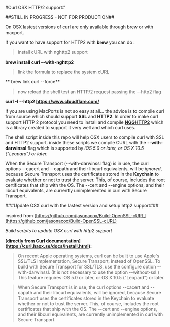 #Curl OSX HTTP/2 support#

##STILL IN PROGRESS - NOT FOR PRODUCTION## 

On OSX lastest versions of curl are only available through brew or 
with macport. 

If you want to have support for HTTP2 with **brew** you can do :

>install cURL with nghttp2 support

**brew install curl --with-nghttp2**

>link the formula to replace the system cURL

** brew link curl --force**

>now reload the shell
>test an HTTP/2 request passing the --http2 flag

**curl -I --http2 https://www.cloudflare.com/**

If you are using MacPorts is not so easy at all... the advice is to compile curl from source which should support **SSL** and **HTTP2**. In order to make curl support HTTP 2 protocol you need to install and compile **[NGGHTTP2](https://nghttp2.org/)** which is a library created to support it very well and which curl uses.

The shell script inside this repo will help OSX users to compile curl with SSL and HTTP2 support. inside these scripts we compile CURL with the **--with-darwinssl** flag which is supported by *iOS 5.0 or later, or OS X 10.5 ("Leopard") or later.*

When the Secure Transport (--with-darwinssl flag) is in use, the curl options --cacert and --capath and
   their libcurl equivalents, will be *ignored*, because Secure Transport uses
   the certificates stored in the **Keychain** to evaluate whether or not to trust
   the server. This, of course, includes the root certificates that ship with
   the OS. The --cert and --engine options, and their libcurl equivalents, are
   currently unimplemented in curl with Secure Transport.

###Update OSX curl with the lastest version and setup http2 support###

inspired from [https://github.com/jasonacox/Build-OpenSSL-cURL](https://github.com/jasonacox/Build-OpenSSL-cURL)

*Build scripts to update OSX curl with http2 support*

**[directly from Curl documentation] (https://curl.haxx.se/docs/install.html):**

>On recent Apple operating systems, curl can be built to use Apple's
   SSL/TLS implementation, Secure Transport, instead of OpenSSL. To build with
   Secure Transport for SSL/TLS, use the configure option --with-darwinssl. (It
   is not necessary to use the option --without-ssl.) This feature requires iOS
   5.0 or later, or OS X 10.5 ("Leopard") or later.
 
>When Secure Transport is in use, the curl options --cacert and --capath and
   their libcurl equivalents, will be ignored, because Secure Transport uses
   the certificates stored in the Keychain to evaluate whether or not to trust
   the server. This, of course, includes the root certificates that ship with
   the OS. The --cert and --engine options, and their libcurl equivalents, are
   currently unimplemented in curl with Secure Transport.
